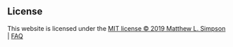 ## License

This website is licensed under the [MIT license © 2019 Matthew L.
Simpson](/license) | [FAQ](/FAQ)
